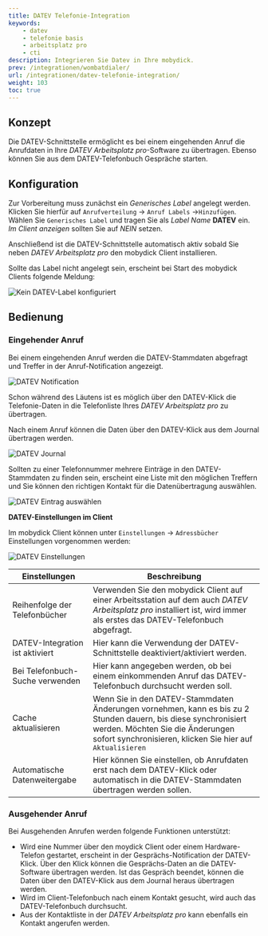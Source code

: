 ```yaml
---
title: DATEV Telefonie-Integration
keywords:
    - datev
    - telefonie basis
    - arbeitsplatz pro
    - cti
description: Integrieren Sie Datev in Ihre mobydick.
prev: /integrationen/wombatdialer/
url: /integrationen/datev-telefonie-integration/
weight: 103
toc: true
---
```


## Konzept

Die DATEV-Schnittstelle ermöglicht es bei einem eingehenden Anruf die Anrufdaten in Ihre *DATEV Arbeitsplatz pro*-Software zu übertragen. Ebenso können Sie aus dem DATEV-Telefonbuch Gespräche starten.

## Konfiguration

Zur Vorbereitung muss zunächst ein *Generisches Label* angelegt werden. Klicken Sie hierfür auf `Anrufverteilung` -> `Anruf Labels` ->`Hinzufügen`. Wählen Sie `Generisches Label` und tragen Sie als *Label Name* **DATEV** ein. *Im Client anzeigen* sollten Sie auf *NEIN* setzen.

Anschließend ist die DATEV-Schnittstelle automatisch aktiv sobald Sie neben *DATEV Arbeitsplatz pro* den mobydick Client installieren.

Sollte das Label nicht angelegt sein, erscheint bei Start des mobydick Clients folgende Meldung:

![Kein DATEV-Label konfiguriert](/datev-no-label.PNG?width=250px)

## Bedienung

### Eingehender Anruf

Bei einem eingehenden Anruf werden die DATEV-Stammdaten abgefragt und Treffer in der Anruf-Notification angezeigt.

![DATEV Notification](/datev_notification.PNG)

Schon während des Läutens ist es möglich über den DATEV-Klick die Telefonie-Daten in die Telefonliste Ihres *DATEV Arbeitsplatz pro* zu übertragen.

Nach einem Anruf können die Daten über den DATEV-Klick aus dem Journal übertragen werden.

![DATEV Journal](/datev_journal.PNG)

Sollten zu einer Telefonnummer mehrere Einträge in den DATEV-Stammdaten zu finden sein, erscheint eine Liste mit den möglichen Treffern und Sie können den richtigen Kontakt für die Datenübertragung auswählen.

![DATEV Eintrag auswählen](/datev_eintrag_auswaehlen.PNG)

**DATEV-Einstellungen im Client**

Im mobydick Client können unter `Einstellungen` -> `Adressbücher` Einstellungen vorgenommen werden:

![DATEV Einstellungen](/datev_automatisch.PNG)

|Einstellungen|Beschreibung|
|---|---|
|Reihenfolge der Telefonbücher|Verwenden Sie den mobydick Client auf einer Arbeitsstation auf dem auch *DATEV Arbeitsplatz pro* installiert ist, wird immer als erstes das DATEV-Telefonbuch abgefragt.|
|DATEV-Integration ist aktiviert|Hier kann die Verwendung der DATEV-Schnittstelle deaktiviert/aktiviert werden.|
|Bei Telefonbuch-Suche verwenden|Hier kann angegeben werden, ob bei einem einkommenden Anruf das DATEV-Telefonbuch durchsucht werden soll.|
|Cache aktualisieren|Wenn Sie in den DATEV-Stammdaten Änderungen vornehmen, kann es bis zu 2 Stunden dauern, bis diese synchronisiert werden. Möchten Sie die Änderungen sofort synchronisieren, klicken Sie hier auf `Aktualisieren`|
|Automatische Datenweitergabe|Hier können Sie einstellen, ob Anrufdaten erst nach dem DATEV-Klick oder automatisch in die DATEV-Stammdaten übertragen werden sollen.|


### Ausgehender Anruf

Bei Ausgehenden Anrufen werden folgende Funktionen unterstützt:

* Wird eine Nummer über den moydick Client oder einem Hardware-Telefon gestartet, erscheint in der Gesprächs-Notification der DATEV-Klick. Über den Klick können die Gesprächs-Daten an die DATEV-Software übertragen werden. Ist das Gespräch beendet, können die Daten über den DATEV-Klick aus dem Journal heraus übertragen werden.
* Wird im  Client-Telefonbuch nach einem Kontakt gesucht, wird auch das DATEV-Telefonbuch durchsucht.
* Aus der Kontaktliste in der *DATEV Arbeitsplatz pro* kann ebenfalls ein Kontakt angerufen werden.
